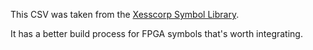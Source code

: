 This CSV was taken from the [Xesscorp Symbol Library](https://github.com/xesscorp/KiCad-Schematic-Symbol-Libraries).

It has a better build process for FPGA symbols that's worth integrating.
